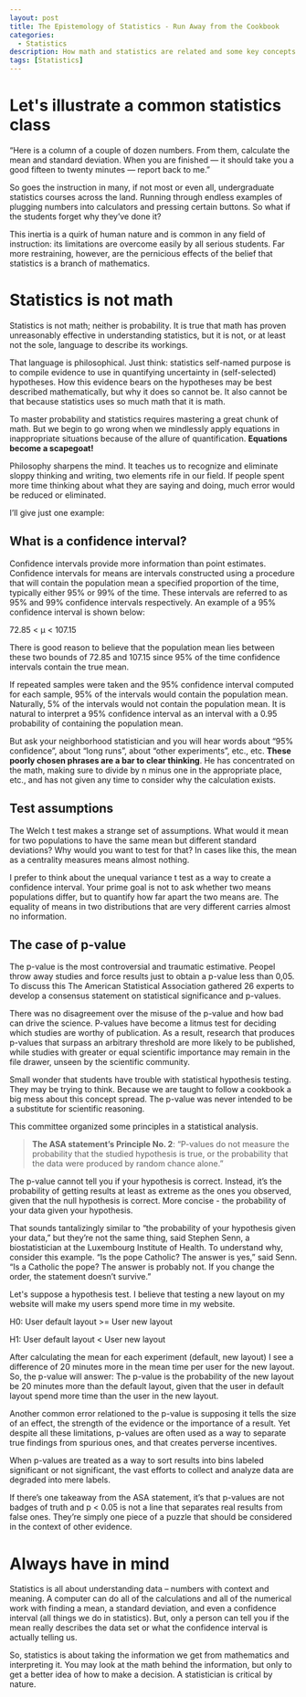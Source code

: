 ```yaml
---
layout: post
title: The Epistemology of Statistics - Run Away from the Cookbook
categories:
  - Statistics
description: How math and statistics are related and some key concepts in a data analysis
tags: [Statistics]
---
```



# Let's illustrate a common statistics class

“Here is a column of a couple of dozen numbers. From them, calculate the mean and standard deviation. 
When you are finished — it should take you a good fifteen to twenty minutes — report back to me.”

So goes the instruction in many, if not most or even all, undergraduate statistics courses across the land.
Running through endless examples of plugging numbers into calculators and pressing certain buttons.
So what if the students forget why they’ve done it?

This inertia is a quirk of human nature and is common in any field of instruction: its limitations are
overcome easily by all serious students. Far more restraining, however, are the pernicious effects of the belief
that statistics is a branch of mathematics.

# Statistics is not math

Statistics is not math; neither is probability. It is true that math has proven unreasonably effective
in understanding statistics, but it is not, or at least not the sole, language to describe its workings. 

That language is philosophical. Just think: statistics self-named purpose is to compile evidence to use in quantifying 
uncertainty in (self-selected) hypotheses. How this evidence bears on the hypotheses may be best described mathematically,
but why it does so cannot be. It also cannot be that because statistics uses so much math that it is math. 

To master probability and statistics requires mastering a great chunk of math. But we begin to go wrong when we 
mindlessly apply equations in inappropriate situations because of the allure of quantification. **Equations become a scapegoat!**

Philosophy sharpens the mind. It teaches us to recognize and eliminate sloppy thinking and writing,
two elements rife in our field.  If people spent more time thinking about what they are saying and doing, much error would be reduced or eliminated. 

I’ll give just one example:

## What is a confidence interval? 

Confidence intervals provide more information than point estimates. Confidence intervals for means are intervals constructed using a procedure that will contain the population mean a specified proportion of the time, typically either 95% or 99% of the time. These intervals are referred to as 95% and 99% confidence intervals respectively. An example of a 95% confidence interval is shown below:

72.85 < μ < 107.15

There is good reason to believe that the population mean lies between these two bounds of 72.85 and 107.15 since 95% of the time confidence intervals contain the true mean.

If repeated samples were taken and the 95% confidence interval computed for each sample, 95% of the intervals would contain the population mean. Naturally, 5% of the intervals would not contain the population mean. It is natural to interpret a 95% confidence interval as an interval with a 0.95 probability of containing the population mean. 

But ask your neighborhood statistician and you will hear words about “95% confidence”, about “long runs”, 
about “other experiments”, etc., etc. **These poorly chosen phrases are a bar to clear thinking**. 
He has concentrated on the math, making sure to divide by n minus one in the appropriate place, etc.,
and has not given any time to consider why the calculation exists.

## Test assumptions

The Welch t test makes a strange set of assumptions. What would it mean for two populations to have the same mean but different standard deviations? Why would you want to test for that? In cases like this, the mean as a centrality measures means almost nothing.

I prefer to think about the unequal variance t test as a way to create a confidence interval. Your prime goal is not to ask whether two means populations differ, but to quantify how far apart the two means are. The equality of means in two distributions that are very different carries almost no information. 

## The case of p-value

The p-value is the most controversial and traumatic estimative. Peopel throw away studies and force results just to obtain  a p-value less than 0,05. To discuss this The American Statistical Association gathered 26 experts to develop a consensus statement on statistical significance and p-values.

There was no disagreement over the misuse of the p-value and how bad can drive the science. P-values have become a litmus test for deciding which studies are worthy of publication. As a result, research that produces p-values that surpass an arbitrary threshold are more likely to be published, while studies with greater or equal scientific importance may remain in the file drawer, unseen by the scientific community.

Small wonder that students have trouble with statistical hypothesis testing. They may be trying to think. Because we are taught to follow a cookbook a big mess about this concept spread. The p-value was never intended to be a substitute for scientific reasoning.

This committee organized some principles in a statistical analysis.

> **The ASA statement’s Principle No. 2**: “P-values do not measure the probability that the studied hypothesis is true, or the probability that the data were produced by random chance alone.” 

The p-value cannot tell you if your hypothesis is correct. Instead, it’s the probability of getting results at least as extreme as the ones you observed, given that the null hypothesis is correct. More concise - the probability of your data given your hypothesis. 

That sounds tantalizingly similar to “the probability of your hypothesis given your data,” but they’re not the same thing, said Stephen Senn, a biostatistician at the Luxembourg Institute of Health. To understand why, consider this example. “Is the pope Catholic? The answer is yes,” said Senn. “Is a Catholic the pope? The answer is probably not. If you change the order, the statement doesn’t survive.”

Let's suppose a hypothesis test. I believe that testing a new layout on my website will make my users spend more time in my website.

H0: User default layout >= User new layout

H1: User default layout < User new layout

After calculating the mean for each experiment (default, new layout) I see a difference of 20 minutes more in the mean time per user for the new layout. So, the p-value will answer: The p-value is the probability of the new layout be 20 minutes more than the default layout, given that the user in default layout spend more time than the user in the new layout.

Another common error relationed to the p-value is supposing it tells the size of an effect, the strength of the evidence or the importance of a result. Yet despite all these limitations, p-values are often used as a way to separate true findings from spurious ones, and that creates perverse incentives.

When p-values are treated as a way to sort results into bins labeled significant or not significant, the vast efforts to collect and analyze data are degraded into mere labels. 

If there’s one takeaway from the ASA statement, it’s that p-values are not badges of truth and p < 0.05 is not a line that separates real results from false ones. They’re simply one piece of a puzzle that should be considered in the context of other evidence.

# Always have in mind

Statistics is all about understanding data – numbers with context and meaning. A computer can do all of the calculations and all of the numerical work with finding a mean, a standard deviation, and even a confidence interval (all things we do in statistics). But, only a person can tell you if the mean really describes the data set or what the confidence interval is actually telling us.

So, statistics is about taking the information we get from mathematics and interpreting it. You may look at the math behind the information, but only to get a better idea of how to make a decision. A statistician is critical by nature.
